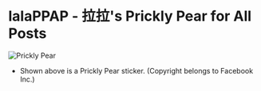 lalaPPAP - 拉拉's Prickly Pear for All Posts
=============================================

![Prickly Pear](http://i.imgur.com/8w8bSlK.jpg)
* Shown above is a Prickly Pear sticker. (Copyright belongs to Facebook Inc.)
